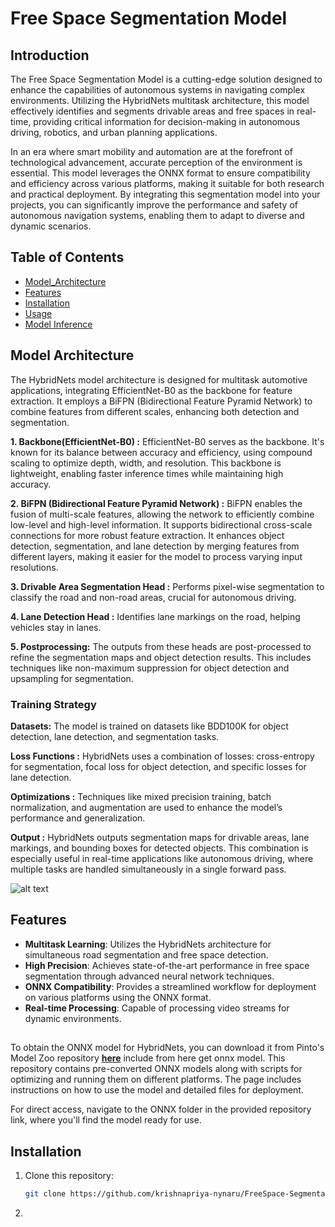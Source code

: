 # Free Space Segmentation Model

## Introduction
The Free Space Segmentation Model is a cutting-edge solution designed to enhance the capabilities of autonomous systems in navigating complex environments. Utilizing the HybridNets multitask architecture, this model effectively identifies and segments drivable areas and free spaces in real-time, providing critical information for decision-making in autonomous driving, robotics, and urban planning applications.

In an era where smart mobility and automation are at the forefront of technological advancement, accurate perception of the environment is essential. This model leverages the ONNX format to ensure compatibility and efficiency across various platforms, making it suitable for both research and practical deployment. By integrating this segmentation model into your projects, you can significantly improve the performance and safety of autonomous navigation systems, enabling them to adapt to diverse and dynamic scenarios.


## Table of Contents
- [Model_Architecture](#model-architecture)
- [Features](#features)
- [Installation](#installation)
- [Usage](#usage)
- [Model Inference](#model-inference)

## Model Architecture
The HybridNets model architecture is designed for multitask automotive applications, integrating EfficientNet-B0 as the backbone for feature extraction. It employs a BiFPN (Bidirectional Feature Pyramid Network) to combine features from different scales, enhancing both detection and segmentation. 

**1. Backbone(EfficientNet-B0) :** EfficientNet-B0 serves as the backbone. It's known for its balance between accuracy and efficiency, using compound scaling to optimize depth, width, and resolution.
This backbone is lightweight, enabling faster inference times while maintaining high accuracy.

**2. BiFPN (Bidirectional Feature Pyramid Network) :**
BiFPN enables the fusion of multi-scale features, allowing the network to efficiently combine low-level and high-level information. It supports bidirectional cross-scale connections for more robust feature extraction.
It enhances object detection, segmentation, and lane detection by merging features from different layers, making it easier for the model to process varying input resolutions.

**3. Drivable Area Segmentation Head :** Performs pixel-wise segmentation to classify the road and non-road areas, crucial for autonomous driving.

**4. Lane Detection Head :** Identifies lane markings on the road, helping vehicles stay in lanes.

**5. Postprocessing:** The outputs from these heads are post-processed to refine the segmentation maps and object detection results. This includes techniques like non-maximum suppression for object detection and upsampling for segmentation.
### **Training Strategy**
**Datasets:** The model is trained on datasets like BDD100K for object detection, lane detection, and segmentation tasks.

**Loss Functions :** HybridNets uses a combination of losses: cross-entropy for segmentation, focal loss for object detection, and specific losses for lane detection.

**Optimizations :** Techniques like mixed precision training, batch normalization, and augmentation are used to enhance the model’s performance and generalization.

**Output :** HybridNets outputs segmentation maps for drivable areas, lane markings, and bounding boxes for detected objects. This combination is especially useful in real-time applications like autonomous driving, where multiple tasks are handled simultaneously in a single forward pass.

![alt text](image.png)
## Features
- **Multitask Learning**: Utilizes the HybridNets architecture for simultaneous road segmentation and free space detection.
- **High Precision**: Achieves state-of-the-art performance in free space segmentation through advanced neural network techniques.
- **ONNX Compatibility**: Provides a streamlined workflow for deployment on various platforms using the ONNX format.
- **Real-time Processing**: Capable of processing video streams for dynamic environments.

##

To obtain the ONNX model for HybridNets, you can download it from Pinto's Model Zoo repository [**here**](https://github.com/PINTO0309/PINTO_model_zoo/tree/main/276_HybridNets) include from here get onnx model. This repository contains pre-converted ONNX models along with scripts for optimizing and running them on different platforms. The page includes instructions on how to use the model and detailed files for deployment.

For direct access, navigate to the ONNX folder in the provided repository link, where you'll find the model ready for use.
## Installation
1. Clone this repository:
   ```bash
   git clone https://github.com/krishnapriya-nynaru/FreeSpace-SegmentationModel.git
2. 
